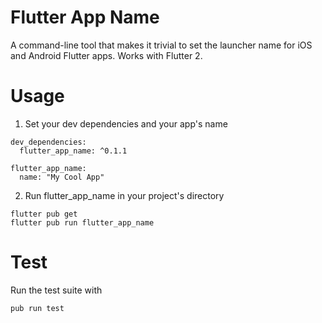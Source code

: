 # Flutter App Name 

A command-line tool that makes it trivial to set the launcher name for iOS and Android Flutter apps. Works with Flutter 2.

# Usage

1. Set your dev dependencies and your app's name

```
dev_dependencies:
  flutter_app_name: ^0.1.1

flutter_app_name:
  name: "My Cool App"
```

2. Run flutter_app_name in your project's directory

```
flutter pub get
flutter pub run flutter_app_name
```

# Test

Run the test suite with

`pub run test`

